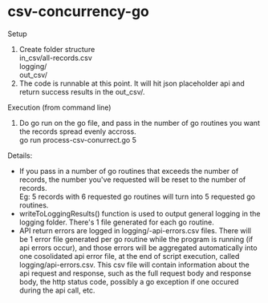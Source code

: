 # csv-concurrency-go
Setup
1. Create folder structure  
in_csv/all-records.csv  
logging/  
out_csv/  
2. The code is runnable at this point. It will hit json placeholder api and return success results in the out_csv/.  


Execution (from command line)
1. Do go run on the go file, and pass in the number of go routines you want the records spread evenly accross.  
go run process-csv-conurrect.go 5

Details:
- If you pass in a number of go routines that exceeds the number of records, the number you've requested will be reset to the number of records.  
Eg: 5 records with 6 requested go routines will turn into 5 requested go routines.  
- writeToLoggingResults() function is used to output general logging in the logging folder. There's 1 file generated for each go routine.  
- API return errors are logged in logging/-api-errors.csv files. There will be 1 error file generated per go routine while the program is running (if api errors occur), and those errors will be aggregated automatically into one cosolidated api error file, at the end of script execution, called logging/api-errors.csv. This csv file will contain information about the api request and response, such as the full request body and response body, the http status code, possibly a go exception if one occured during the api call, etc.  


